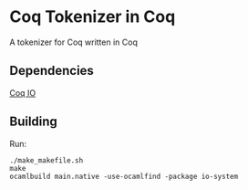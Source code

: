 # Coq Tokenizer in Coq
A tokenizer for Coq written in Coq

## Dependencies
[Coq IO](http://coq.io/)

## Building
Run:
```
./make_makefile.sh
make
ocamlbuild main.native -use-ocamlfind -package io-system
```
